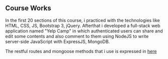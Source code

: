 ## Course Works

In the first 20 sections of this  course, i practiced with the technologies like HTML, CSS, JS, Bootstrap 3, jQuery. Afterthat i developed a full-stack web application named "Yelp Camp" in which authenticated users can share and edit some contents and also comment to them using NodeJS to write server-side JavaScript with ExpressJS, MongoDB. 

The restful routes and mongoose methods that i use is expressed in [here](https://fburakk.github.io/The-Web-Developer-Bootcamp-Course-Works/)
